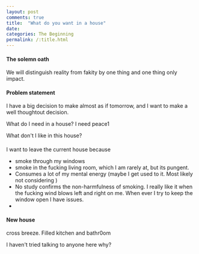 ```yaml
---
layout: post
comments: true
title:  "What do you want in a house"
date:   
categories: The Beginning
permalink: /:title.html
---
```


#### The solemn oath

We will distinguish reality from fakity by one thing and one thing only impact.


#### Problem statement

I have a big decision to make almost as if tomorrow, and I want to make a well thoughtout decision.

What do I need in a house?
I need peace1




What don't I like in this house?
####
I want to leave the current house because

- smoke through my windows
- smoke in the fucking living room, which I am rarely at, but its pungent.
- Consumes a lot of my mental energy (maybe I get used to it. Most likely not considering )
- No study confirms the non-harmfulness of smoking. I really like it when the fucking wind blows left and right on me. When ever I try to keep the window open I have issues.
- 

#### New house
cross breeze. Filled kitchen and bathr0om




I haven't tried talking to anyone here why?

